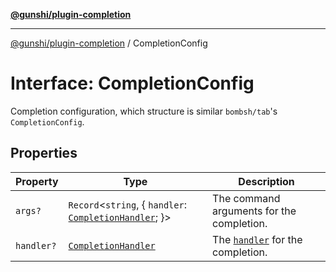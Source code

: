 [**@gunshi/plugin-completion**](../index.md)

***

[@gunshi/plugin-completion](../index.md) / CompletionConfig

# Interface: CompletionConfig

Completion configuration, which structure is similar `bombsh/tab`'s `CompletionConfig`.

## Properties

| Property | Type | Description |
| ------ | ------ | ------ |
| <a id="args"></a> `args?` | `Record`\<`string`, \{ `handler`: [`CompletionHandler`](../type-aliases/CompletionHandler.md); \}\> | The command arguments for the completion. |
| <a id="handler"></a> `handler?` | [`CompletionHandler`](../type-aliases/CompletionHandler.md) | The [`handler`](../type-aliases/CompletionHandler.md) for the completion. |
